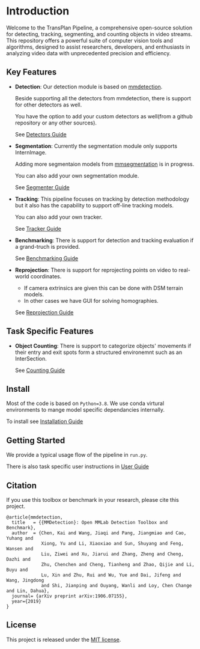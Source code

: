 # Introduction

Welcome to the TransPlan Pipeline, a comprehensive open-source solution for detecting, tracking, segmenting, and counting objects in video streams. This repository offers a powerful suite of computer vision tools and algorithms, designed to assist researchers, developers, and enthusiasts in analyzing video data with unprecedented precision and efficiency.

## Key Features

* **Detection**: Our detection module is based on [mmdetection](https://mmdetection.readthedocs.io/en/latest/).
  
  Beside supporting all the detectors from mmdetection, there is support for other detectors as well.
  
  You have the option to add your custom detectors as well(from a github repository or any other sources).
  
  See [Detectors Guide](https://github.com/ElderLab-York-University/Transplan/edit/booklet/README.md)

* **Segmentation**: Currently the segmentation module only supports InternImage.
  
  Adding more segmentaion models from [mmsegmentation](https://github.com/open-mmlab/mmsegmentation) is in progress.
  
  You can also add your own segmentation module.

  See [Segmenter Guide](https://github.com/ElderLab-York-University/Transplan/edit/booklet/README.md)

* **Tracking**: This pipeline focuses on tracking by detection methodology but it also has the capability to support off-line tracking models.

  You can also add your own tracker.

  See [Tracker Guide](https://github.com/ElderLab-York-University/Transplan/edit/booklet/README.md)

* **Benchmarking**: There is support for detection and tracking evaluation if a grand-truch is provided.
  
    See [Benchmarking Guide](https://github.com/ElderLab-York-University/Transplan/edit/booklet/README.md)

* **Reprojection**: There is support for reprojecting points on video to real-world coordinates.
  * If camera extrinsics are given this can be done with DSM terrain models.
  * In other cases we have GUI for solving homographies.
    
  See [Reprojection Guide](https://github.com/ElderLab-York-University/Transplan/edit/booklet/README.md)

## Task Specific Features

* **Object Counting**: There is support to categorize objects' movements if their entry and exit spots form a structured environemnt such as an InterSection.

  See [Counting Guide](https://github.com/ElderLab-York-University/Transplan/edit/booklet/README.md)


## Install
  Most of the code is based on `Python=3.8`. We use conda virtural environments to mange model specific dependancies internally.

  To install see [Installation Guide](./)

## Getting Started
  We provide a typical usage flow of the pipeline in `run.py`.
  
  There is also task specific user instructions in [User Guide](./)

## Citation

If you use this toolbox or benchmark in your research, please cite this project.

```
@article{mmdetection,
  title   = {{MMDetection}: Open MMLab Detection Toolbox and Benchmark},
  author  = {Chen, Kai and Wang, Jiaqi and Pang, Jiangmiao and Cao, Yuhang and
             Xiong, Yu and Li, Xiaoxiao and Sun, Shuyang and Feng, Wansen and
             Liu, Ziwei and Xu, Jiarui and Zhang, Zheng and Cheng, Dazhi and
             Zhu, Chenchen and Cheng, Tianheng and Zhao, Qijie and Li, Buyu and
             Lu, Xin and Zhu, Rui and Wu, Yue and Dai, Jifeng and Wang, Jingdong
             and Shi, Jianping and Ouyang, Wanli and Loy, Chen Change and Lin, Dahua},
  journal= {arXiv preprint arXiv:1906.07155},
  year={2019}
}
```

## License

This project is released under the [MIT license](LICENSE).
